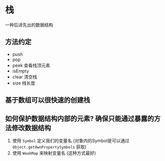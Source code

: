 

# 栈

一种后进先出的数据结构


## 方法约定

+ push 
+ pop
+ peek 查看栈顶元素
+ isEmpty
+ clear 清空栈
+ size 栈长度

## 基于数组可以很快速的创建栈

## 如何保护数据结构内部的元素? 确保只能通过暴露的方法修改数据结构

1. 使用 `Symbol` 定义我们的变量名 (对象内的Symbol是可以通过 `Object.getOwnPropertySymbols` 获取)
2. 使用 `WeakMap` 来映射变量名 (这种方式最好)